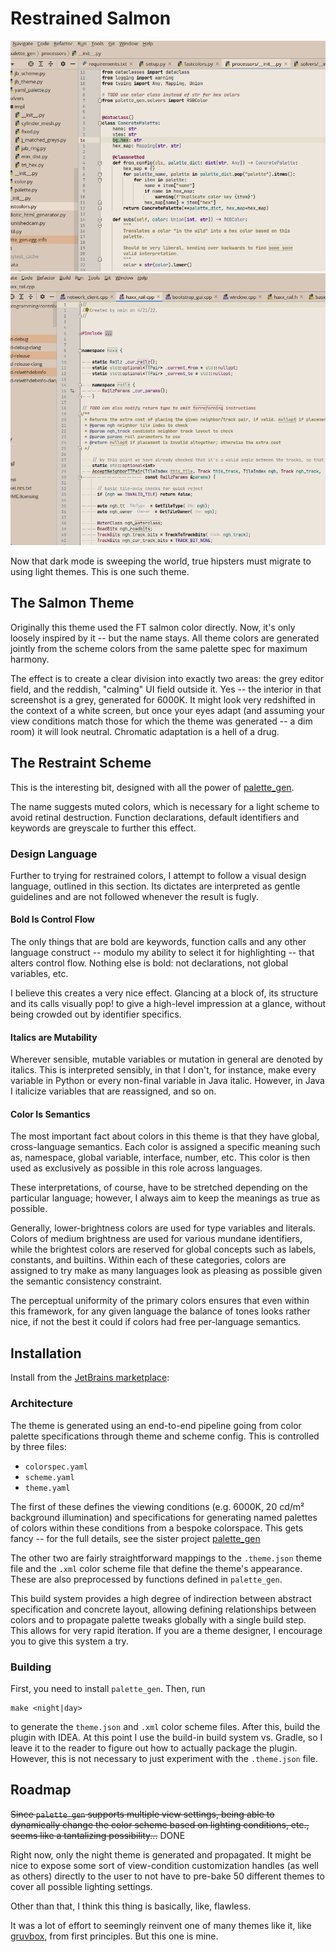 # Restrained Salmon

![aesthetic perfection_python](examples/salmon_6000K_python.png)
![aesthetic perfection_cpp](examples/salmon_6000K_cpp.png)

Now that dark mode is sweeping the world, true hipsters must migrate to using
light themes. This is one such theme.

## The Salmon Theme

Originally this theme used the FT salmon color directly. Now, it's only loosely
inspired by it -- but the name stays. All theme colors are generated jointly
from the scheme colors from the same palette spec for maximum harmony.

The effect is to create a clear division into exactly two areas: the grey editor
field, and the reddish, "calming" UI field outside it. Yes -- the interior in
that screenshot is a grey, generated for 6000K. It might look very redshifted in
the context of a white screen, but once your eyes adapt (and assuming your view
conditions match those for which the theme was generated -- a dim room)
it will look neutral. Chromatic adaptation is a hell of a drug.

## The Restraint Scheme

This is the interesting bit, designed with all the power of
[palette_gen](https://github.com/qdbp/palette_gen).

The name suggests muted colors, which is necessary for a light scheme to avoid
retinal destruction. Function declarations, default identifiers and keywords are
greyscale to further this effect.

### Design Language

Further to trying for restrained colors, I attempt to follow a visual design
language, outlined in this section. Its dictates are interpreted as gentle
guidelines and are not followed whenever the result is fugly.

#### Bold Is Control Flow

The only things that are bold are keywords, function calls and any other
language construct -- modulo my ability to select it for highlighting -- that
alters control flow. Nothing else is bold: not declarations, not global
variables, etc.

I believe this creates a very nice effect. Glancing at a block of, its structure
and its calls visually pop! to give a high-level impression at a glance, without
being crowded out by identifier specifics.

#### Italics are Mutability

Wherever sensible, mutable variables or mutation in general are denoted by
italics. This is interpreted sensibly, in that I don't, for instance, make every
variable in Python or every non-final variable in Java italic. However, in Java
I italicize variables that are reassigned, and so on.

#### Color Is Semantics

The most important fact about colors in this theme is that they have global,
cross-language semantics. Each color is assigned a specific meaning such as,
namespace, global variable, interface, number, etc. This color is then used as
exclusively as possible in this role across languages.

These interpretations, of course, have to be stretched depending on the
particular language; however, I always aim to keep the meanings as true as
possible.

Generally, lower-brightness colors are used for type variables and literals.
Colors of medium brightness are used for various mundane identifiers, while the
brightest colors are reserved for global concepts such as labels, constants, and
builtins. Within each of these categories, colors are assigned to try make as
many languages look as pleasing as possible given the semantic consistency
constraint.

The perceptual uniformity of the primary colors ensures that even within this
framework, for any given language the balance of tones looks rather nice, if not
the best it could if colors had free per-language semantics.

## Installation

Install from
the [JetBrains marketplace](https://plugins.jetbrains.com/plugin/16259-restrained-salmon-theme):

### Architecture

The theme is generated using an end-to-end pipeline going from color palette
specifications through theme and scheme config. This is controlled by three
files:

- `colorspec.yaml`
- `scheme.yaml`
- `theme.yaml`

The first of these defines the viewing conditions (e.g. 6000K, 20 cd/m²
background illumination) and specifications for generating named palettes of
colors within these conditions from a bespoke colorspace. This gets fancy -- for
the full details, see the sister
project [palette_gen](https://github.com/qdbp/palette_gen)

The other two are fairly straightforward mappings to the `.theme.json` theme
file and the `.xml` color scheme file that define the theme's appearance. These
are also preprocessed by functions defined in `palette_gen`.

This build system provides a high degree of indirection between abstract
specification and concrete layout, allowing defining relationships between
colors and to propagate palette tweaks globally with a single build step. This
allows for very rapid iteration. If you are a theme designer, I encourage you to
give this system a try.

### Building

First, you need to install `palette_gen`. Then, run

```
make <night|day>
```

to generate the `theme.json` and `.xml` color scheme files. After this, build
the plugin with IDEA. At this point I use the build-in build system vs. Gradle,
so I leave it to the reader to figure out how to actually package the plugin.
However, this is not necessary to just experiment with the `.theme.json` file.

## Roadmap

~~Since `palette_gen` supports multiple view settings, being able to dynamically
change the color scheme based on lighting conditions, etc., seems like a
tantalizing possibility...~~ DONE

Right now, only the night theme is generated and propagated. It might be nice to
expose some sort of view-condition customization handles (as well as others)
directly to the user to not have to pre-bake 50 different themes to cover all
possible lighting settings.

Other than that, I think this thing is basically, like, flawless.

It was a lot of effort to seemingly reinvent one of many themes like it, like
[gruvbox](https://github.com/morhetz/gruvbox), from first principles. But this
one is mine.

